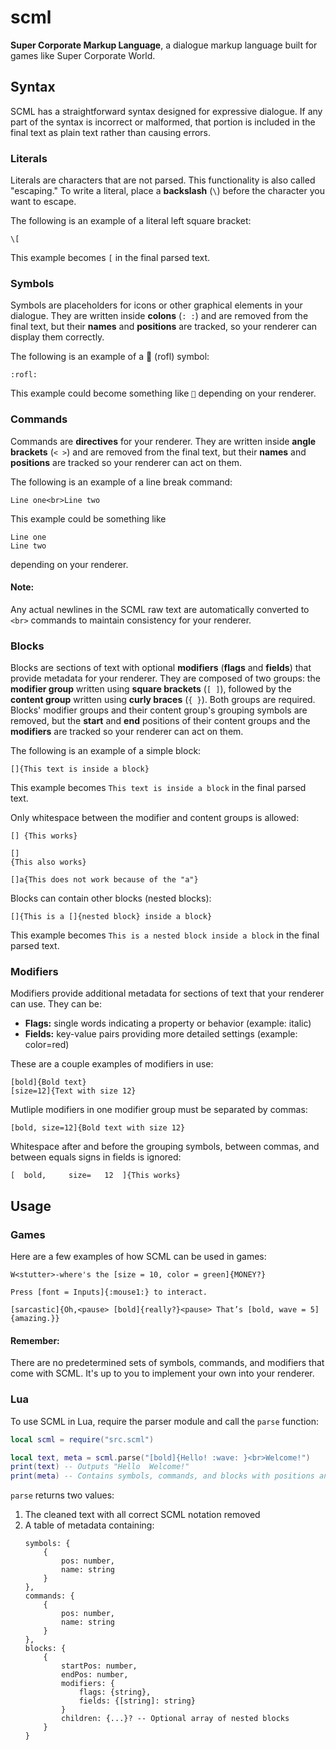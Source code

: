 # scml
**Super Corporate Markup Language**, a dialogue markup language built for games like Super Corporate World.

## Syntax

SCML has a straightforward syntax designed for expressive dialogue. If any part of the syntax is incorrect or malformed, that portion is included in the final text as plain text rather than causing errors.

### Literals

Literals are characters that are not parsed. This functionality is also called "escaping." To write a literal, place a **backslash** (`\`) before the character you want to escape.

The following is an example of a literal left square bracket:

```scml
\[
```

This example becomes `[` in the final parsed text.

### Symbols

Symbols are placeholders for icons or other graphical elements in your dialogue. They are written inside **colons** (`: :`) and are removed from the final text, but their **names** and **positions** are tracked, so your renderer can display them correctly.

The following is an example of a 🤣 (rofl) symbol:

```scml
:rofl:
```

This example could become something like `🤣` depending on your renderer.

### Commands

Commands are **directives** for your renderer. They are written inside **angle brackets** (`< >`) and are removed from the final text, but their **names** and **positions** are tracked so your renderer can act on them.

The following is an example of a line break command:

```scml
Line one<br>Line two
```

This example could be something like
```
Line one
Line two
```
depending on your renderer.

#### Note:
Any actual newlines in the SCML raw text are automatically converted to `<br>` commands to maintain consistency for your renderer.

### Blocks

Blocks are sections of text with optional **modifiers** (**flags** and **fields**) that provide metadata for your renderer. They are composed of two groups: the **modifier group** written using **square brackets** (`[ ]`), followed by the **content group** written using **curly braces** (`{ }`). Both groups are required. Blocks' modifier groups and their content group's grouping symbols are removed, but the **start** and **end** positions of their content groups and the **modifiers** are tracked so your renderer can act on them.

The following is an example of a simple block:

```scml
[]{This text is inside a block}
```

This example becomes `This text is inside a block` in the final parsed text.

Only whitespace between the modifier and content groups is allowed:

```scml
[] {This works}

[]
{This also works}

[]a{This does not work because of the "a"}
```

Blocks can contain other blocks (nested blocks):

```scml
[]{This is a []{nested block} inside a block}
```

This example becomes `This is a nested block inside a block` in the final parsed text.

### Modifiers

Modifiers provide additional metadata for sections of text that your renderer can use. They can be:

- **Flags:** single words indicating a property or behavior (example: italic)
- **Fields:** key-value pairs providing more detailed settings (example: color=red)

These are a couple examples of modifiers in use:

```scml
[bold]{Bold text}
[size=12]{Text with size 12}
```

Mutliple modifiers in one modifier group must be separated by commas:

```scml
[bold, size=12]{Bold text with size 12}
```

Whitespace after and before the grouping symbols, between commas, and between equals signs in fields is ignored:

```scml
[  bold,     size=   12  ]{This works}
```

## Usage

### Games

Here are a few examples of how SCML can be used in games:

```scml
W<stutter>-where's the [size = 10, color = green]{MONEY?}
```
```scml
Press [font = Inputs]{:mouse1:} to interact.
```
```scml
[sarcastic]{Oh,<pause> [bold]{really?}<pause> That’s [bold, wave = 5]{amazing.}}
```

#### Remember:
There are no predetermined sets of symbols, commands, and modifiers that come with SCML. It's up to you to implement your own into your renderer.

### Lua

To use SCML in Lua, require the parser module and call the `parse` function:

```lua
local scml = require("src.scml")

local text, meta = scml.parse("[bold]{Hello! :wave: }<br>Welcome!")
print(text) -- Outputs "Hello  Welcome!"
print(meta) -- Contains symbols, commands, and blocks with positions and metadata
```

`parse` returns two values:  
1. The cleaned text with all correct SCML notation removed
2. A table of metadata containing:  
    ```luau
    symbols: {
        {
            pos: number,
            name: string
        }
    },
    commands: {
        {
            pos: number,
            name: string
        }
    },
    blocks: {
        {
            startPos: number,
            endPos: number,
            modifiers: {
                flags: {string},
                fields: {[string]: string}
            }
            children: {...}? -- Optional array of nested blocks
        }
    }
    ```